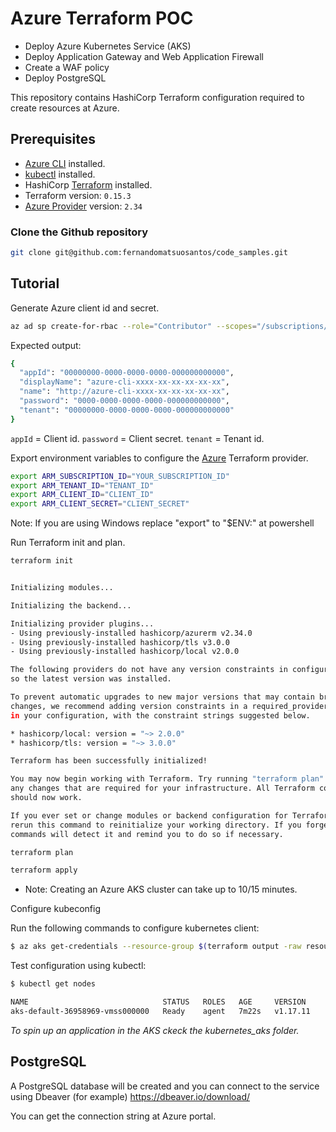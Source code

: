 # Azure Terraform POC

- Deploy Azure Kubernetes Service (AKS)
- Deploy Application Gateway and Web Application Firewall
- Create a WAF policy
- Deploy PostgreSQL

This repository contains HashiCorp Terraform configuration required to create resources at Azure.

## Prerequisites

- [Azure CLI](https://docs.microsoft.com/en-us/cli/azure/install-azure-cli?view=azure-cli-latest) installed.
- [kubectl](https://kubernetes.io/docs/tasks/tools/install-kubectl/) installed.
- HashiCorp [Terraform](https://terraform.io/downloads.html) installed.
- Terraform version: `0.15.3`
- [Azure Provider](https://www.terraform.io/docs/providers/azurerm/index.html) version: `2.34`

### Clone the Github repository

```bash
git clone git@github.com:fernandomatsuosantos/code_samples.git
```

## Tutorial

Generate Azure client id and secret.

```bash
az ad sp create-for-rbac --role="Contributor" --scopes="/subscriptions/YOUR_SUBSCRIPTION_ID"
```

Expected output:

```bash
{
  "appId": "00000000-0000-0000-0000-000000000000",
  "displayName": "azure-cli-xxxx-xx-xx-xx-xx-xx",
  "name": "http://azure-cli-xxxx-xx-xx-xx-xx-xx",
  "password": "0000-0000-0000-0000-000000000000",
  "tenant": "00000000-0000-0000-0000-000000000000"
}
```

`appId` = Client id.
`password` = Client secret.
`tenant` = Tenant id.

Export environment variables to configure the [Azure](https://www.terraform.io/docs/providers/azurerm/index.html) Terraform provider.

```bash
export ARM_SUBSCRIPTION_ID="YOUR_SUBSCRIPTION_ID"
export ARM_TENANT_ID="TENANT_ID"
export ARM_CLIENT_ID="CLIENT_ID"
export ARM_CLIENT_SECRET="CLIENT_SECRET"
```

Note: If you are using Windows replace "export" to "$ENV:" at powershell

Run Terraform init and plan.

```bash
terraform init
```

```bash

Initializing modules...

Initializing the backend...

Initializing provider plugins...
- Using previously-installed hashicorp/azurerm v2.34.0
- Using previously-installed hashicorp/tls v3.0.0
- Using previously-installed hashicorp/local v2.0.0

The following providers do not have any version constraints in configuration,
so the latest version was installed.

To prevent automatic upgrades to new major versions that may contain breaking
changes, we recommend adding version constraints in a required_providers block
in your configuration, with the constraint strings suggested below.

* hashicorp/local: version = "~> 2.0.0"
* hashicorp/tls: version = "~> 3.0.0"

Terraform has been successfully initialized!

You may now begin working with Terraform. Try running "terraform plan" to see
any changes that are required for your infrastructure. All Terraform commands
should now work.

If you ever set or change modules or backend configuration for Terraform,
rerun this command to reinitialize your working directory. If you forget, other
commands will detect it and remind you to do so if necessary.
```

```bash
terraform plan
```

```bash
terraform apply
```

- Note: Creating an Azure AKS cluster can take up to 10/15 minutes.

Configure kubeconfig

Run the following commands to configure kubernetes client:

```bash
$ az aks get-credentials --resource-group $(terraform output -raw resource_group_name) --name $(terraform output -raw kubernetes_cluster_name)
```

Test configuration using kubectl:

```bash
$ kubectl get nodes
```

```bash
NAME                              STATUS   ROLES   AGE     VERSION
aks-default-36958969-vmss000000   Ready    agent   7m22s   v1.17.11
```

_To spin up an application in the AKS ckeck the kubernetes_aks folder._

## PostgreSQL

A PostgreSQL database will be created and you can connect to the service using Dbeaver (for example)
<https://dbeaver.io/download/>

You can get the connection string at Azure portal.
